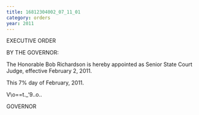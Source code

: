 ```yaml
---
title: 16812304002_07_11_01
category: orders
year: 2011
---
```

 

EXECUTIVE ORDER

BY THE GOVERNOR:

The Honorable Bob Richardson is hereby appointed as
Senior State Court Judge, effective February 2, 2011.

This 7% day of February, 2011.

V\o==t._‘9..o..

GOVERNOR

